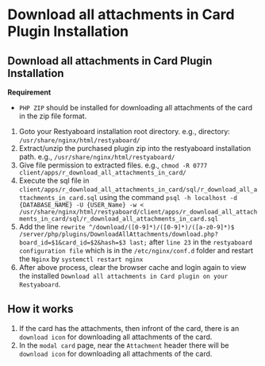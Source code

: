 # Download all attachments in Card Plugin Installation

## Download all attachments in Card Plugin Installation

**Requirement**
-   `PHP ZIP` should be installed for downloading all attachments of the card in the zip file format.

1.  Goto your Restyaboard installation root directory. e.g., directory: `/usr/share/nginx/html/restyaboard/`
2.  Extract/unzip the purchased plugin zip into the restyaboard installation path. e.g., `/usr/share/nginx/html/restyaboard/`
3.  Give file permission to extracted files. e.g., `chmod -R 0777 client/apps/r_download_all_attachments_in_card/`
4.  Execute the sql file in `client/apps/r_download_all_attachments_in_card/sql/r_download_all_attachments_in_card.sql` using the command `psql -h localhost -d {DATABASE_NAME} -U {USER_Name} -w < /usr/share/nginx/html/restyaboard/client/apps/r_download_all_attachments_in_card/sql/r_download_all_attachments_in_card.sql`
5.  Add the line `rewrite ^/download/([0-9]*)/([0-9]*)/([a-z0-9]*)$ /server/php/plugins/DownloadAllAttachments/download.php?board_id=$1&card_id=$2&hash=$3 last;` after `line 23`  in the `restyaboard configuration file` which is in the `/etc/nginx/conf.d` folder and restart the `Nginx` by `systemctl restart nginx`
6.  After above process, clear the browser cache and login again to view the installed `Download all attachments in Card plugin on your Restyaboard`.

## How it works

1.  If the card has the attachments, then  infront of the card, there is an `download icon` for downloading all attachments of the card.
2.  In the `modal card` page, near the `Attachment` header there will be `download icon` for downloading all attachments of the card.